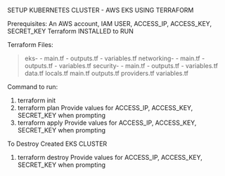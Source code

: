 SETUP KUBERNETES CLUSTER - AWS EKS USING TERRAFORM


Prerequisites:
An AWS account, IAM USER, ACCESS_IP, ACCESS_KEY, SECRET_KEY
Terraform INSTALLED to RUN

Terraform Files:
> eks-
	- main.tf
	- outputs.tf
	- variables.tf
> networking-
	- main.tf
	- outputs.tf
	- variables.tf
> security-
	- main.tf
	- outputs.tf
	- variables.tf
> data.tf
> locals.tf
> main.tf
> outputs.tf
> providers.tf
> variables.tf


Command to run:
1. terraform init
2. terraform plan
	Provide values for ACCESS_IP, ACCESS_KEY, SECRET_KEY when prompting
3. terraform apply
	Provide values for ACCESS_IP, ACCESS_KEY, SECRET_KEY when prompting

To Destroy Created EKS CLUSTER
1. terraform destroy
	Provide values for ACCESS_IP, ACCESS_KEY, SECRET_KEY when prompting
